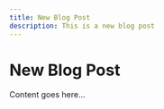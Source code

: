 ```yaml
---
title: New Blog Post
description: This is a new blog post
---
```


# New Blog Post

Content goes here... 